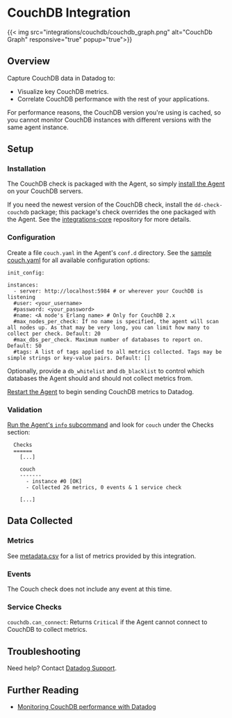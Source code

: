 # CouchDB Integration
{{< img src="integrations/couchdb/couchdb_graph.png" alt="CouchDb Graph" responsive="true" popup="true">}}
## Overview

Capture CouchDB data in Datadog to:

* Visualize key CouchDB metrics.
* Correlate CouchDB performance with the rest of your applications.

For performance reasons, the CouchDB version you're using is cached, so you cannot monitor CouchDB instances with different versions with the same agent instance.

## Setup
### Installation

The CouchDB check is packaged with the Agent, so simply [install the Agent](https://app.datadoghq.com/account/settings#agent) on your CouchDB servers.

If you need the newest version of the CouchDB check, install the `dd-check-couchdb` package; this package's check overrides the one packaged with the Agent. See the [integrations-core](https://github.com/DataDog/integrations-core#installing-the-integrations) repository for more details.

### Configuration

Create a file `couch.yaml` in the Agent's `conf.d` directory. See the [sample  couch.yaml](https://github.com/DataDog/integrations-core/blob/master/couch/conf.yaml.example) for all available configuration options:

```
init_config:

instances:
  - server: http://localhost:5984 # or wherever your CouchDB is listening
  #user: <your_username>
  #password: <your_password>
  #name: <A node's Erlang name> # Only for CouchDB 2.x
  #max_nodes_per_check: If no name is specified, the agent will scan all nodes up. As that may be very long, you can limit how many to collect per check. Default: 20
  #max_dbs_per_check. Maximum number of databases to report on. Default: 50
  #tags: A list of tags applied to all metrics collected. Tags may be simple strings or key-value pairs. Default: []
```

Optionally, provide a `db_whitelist` and `db_blacklist` to control which databases the Agent should and should not collect metrics from.

[Restart the Agent](https://docs.datadoghq.com/agent/faq/start-stop-restart-the-datadog-agent) to begin sending CouchDB metrics to Datadog.

### Validation

[Run the Agent's `info` subcommand](https://docs.datadoghq.com/agent/faq/agent-status-and-information/) and look for `couch` under the Checks section:

```
  Checks
  ======
    [...]

    couch
    -------
      - instance #0 [OK]
      - Collected 26 metrics, 0 events & 1 service check

    [...]
```

## Data Collected
### Metrics

See [metadata.csv](https://github.com/DataDog/integrations-core/blob/master/couch/metadata.csv) for a list of metrics provided by this integration.

### Events

The Couch check does not include any event at this time.

### Service Checks

`couchdb.can_connect`: Returns `Critical` if the Agent cannot connect to CouchDB to collect metrics.

## Troubleshooting
Need help? Contact [Datadog Support](http://docs.datadoghq.com/help/).

## Further Reading

* [Monitoring CouchDB performance with Datadog](https://www.datadoghq.com/blog/monitoring-couchdb-with-datadog/)
